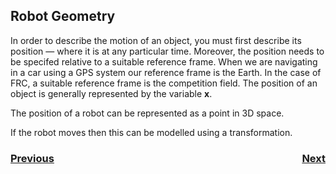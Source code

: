 ## Robot Geometry

In order to describe the motion of an object, you must first describe its position — where it is at any particular time.  Moreover, the position needs to be specifed relative to a suitable reference frame.  When we are navigating in a car using a GPS system our reference frame is the Earth.  In the case of FRC, a suitable reference frame is the competition field.  The position of an object is generally represented by the variable **x**.

The position of a robot can be represented as a point in 3D space.

If the robot moves then this can be modelled using a transformation.

<h3><span style="float:left">
<a href="../RobotStructure/intro">Previous</a></span>
<span style="float:right">
<a href="../Kinematics/intro">Next</a></span></h3>